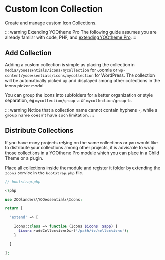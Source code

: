 # Custom Icon Collection

Create and manage custom Icon Collections.

::: warning Extending YOOtheme Pro
The following guide assumes you are already familar with code, PHP, and [extending YOOtheme Pro](https://yootheme.com/support/yootheme-pro/joomla/developers-child-themes#extend-functionality).
:::

## Add Collection

Adding a custom collection is simple as placing the collection in `media/yooessentials/icons/mycollection` for Joomla or `wp-content/yooessentials/icons/mycollection` for WordPress. The collection will be automatically picked up and displayed among other collections in the icons picker modal.

You can group the icons into subfolders for a better organization or style separation, eg `mycollection/group-a` or `mycollection/group-b`.

::: warning
Notice that a collection name cannot contain hyphens `-`, while a group name doesn't have such limitation.
:::

## Distribute Collections

If you have many projects relying on the same collections or you would like to distribute your collections among other projects, it is advisable to wrap those collections in a YOOtheme Pro module which you can place in a Child Theme or a plugin.

Place all collections inside the module and register it folder by extending the `Icons` service in the `bootstrap.php` file.

```php
// bootstrap.php

<?php

use ZOOlanders\YOOessentials\Icons;

return [

  'extend' => [

    Icons::class => function (Icons $icons, $app) {
      $icons->addCollectionsDir('/path/to/collections');
    }

  ]

];
```

